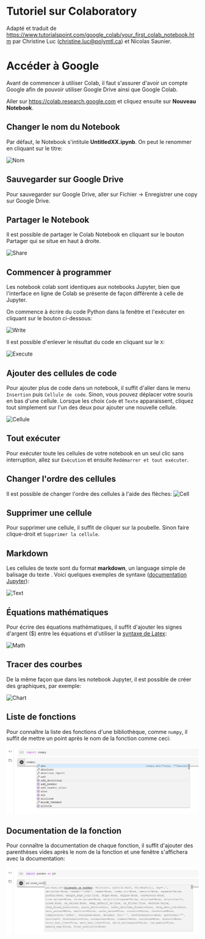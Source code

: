 # Tutoriel sur Colaboratory
Adapté et traduit de https://www.tutorialspoint.com/google_colab/your_first_colab_notebook.htm par Christine Luc (christine.luc@polymtl.ca) et Nicolas Saunier.

# Accéder à Google
Avant de commencer à utiliser Colab, il faut s'assurer d'avoir un compte Google afin de pouvoir utiliser Google Drive ainsi que Google Colab.

Aller sur https://colab.research.google.com et cliquez ensuite sur **Nouveau Notebook**.

## Changer le nom du Notebook
Par défaut, le Notebook s'intitule **UntitledXX.ipynb**. On peut le renommer en cliquant sur le titre:

![Nom](https://www.tutorialspoint.com/google_colab/images/setting_notebook_name.jpg)

## Sauvegarder sur Google Drive
Pour sauvegarder sur Google Drive, aller sur Fichier -> Enregistrer une copy sur Google Drive.

## Partager le Notebook
Il est possible de partager le Colab Notebook en cliquant sur le bouton Partager qui se situe en haut à droite.

![Share](https://www.tutorialspoint.com/google_colab/images/sharing_notebook.jpg)

## Commencer à programmer
Les notebook colab sont identiques aux notebooks Jupyter, bien que l'interface en ligne de Colab se présente de façon différente à celle de Jupyter. 

On commence à écrire du code Python dans la fenêtre et l'exécuter en cliquant sur le bouton ci-dessous:

![Write](https://www.tutorialspoint.com/google_colab/images/executing_code.jpg)

Il est possible d'enlever le résultat du code en cliquant sur le `X`:

![Execute](https://www.tutorialspoint.com/google_colab/images/output_display.jpg)

## Ajouter des cellules de code
Pour ajouter plus de code dans un notebook, il suffit d'aller dans le menu `Insertion` puis `Cellule de code`. Sinon, vous pouvez déplacer votre souris en bas d'une cellule. Lorsque les choix `Code` et `Texte` apparaissent, cliquez tout simplement sur l'un des deux pour ajouter une nouvelle cellule.

![Cellule](https://www.tutorialspoint.com/google_colab/images/code_text_buttons.jpg)

## Tout exécuter
Pour exécuter toute les cellules de votre notebook en un seul clic sans interruption, allez sur `Exécution` et ensuite `Redémarrer et tout exécuter`.

## Changer l'ordre des cellules
Il est possible de changer l'ordre des cellules à l'aide des flèches:
![Cell](https://www.tutorialspoint.com/google_colab/images/changing_cell_order.jpg)

## Supprimer une cellule
Pour supprimer une cellule, il suffit de cliquer sur la poubelle. Sinon faire clique-droit et `Supprimer la cellule`.

## Markdown
Les cellules de texte sont du format **markdown**, un language simple de balisage du texte . Voici quelques exemples de syntaxe ([documentation Jupyter](https://jupyter-notebook.readthedocs.io/en/latest/examples/Notebook/Working%20With%20Markdown%20Cells.html)):

![Text](https://www.tutorialspoint.com/google_colab/images/markdown_examples.jpg)

## Équations mathématiques
Pour écrire des équations mathématiques, il suffit d'ajouter les signes d'argent ($) entre les équations et d'utiliser la [syntaxe de Latex](https://www.overleaf.com/learn/latex/mathematical_expressions):

![Math](https://www.tutorialspoint.com/google_colab/images/mathematical_equations_text_cell.jpg)

## Tracer des courbes
De la même façon que dans les notebook Jupyter, il est possible de créer des graphiques, par exemple:

![Chart](https://www.tutorialspoint.com/google_colab/images/graphical_outputs.jpg)

## Liste de fonctions
Pour connaître la liste des fonctions d'une bibliothèque, comme `numpy`, il suffit de mettre un point après le nom de la fonction comme ceci:

![Help](images/helpcolab.png "Help")

## Documentation de la fonction
Pour connaître la documentation de chaque fonction, il suffit d'ajouter des parenthèses vides après le nom de la fonction et une fenêtre s'affichera avec la documentation:

![Docu](images/functiondoc.png "Docu")
